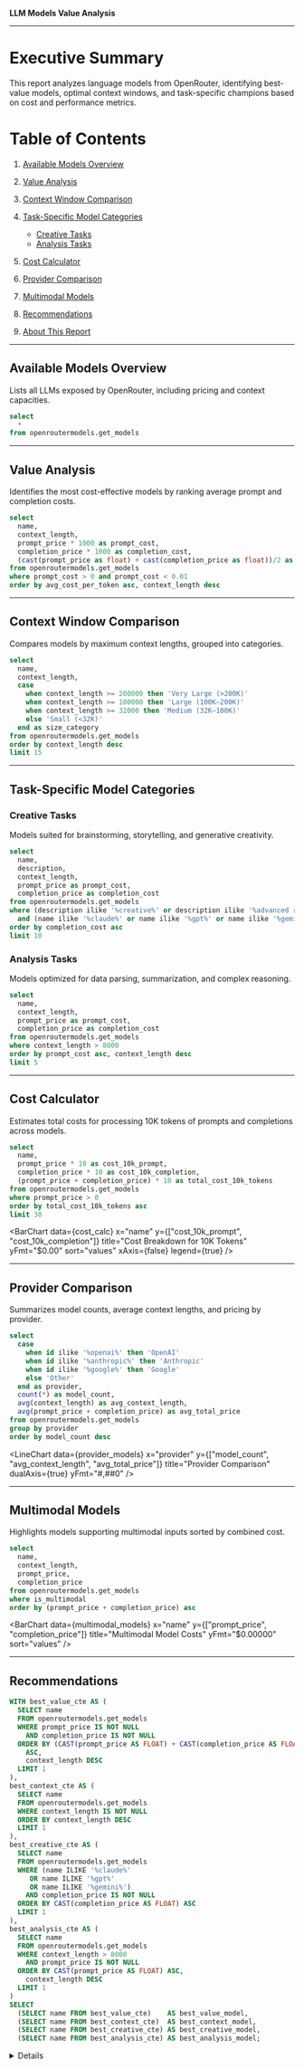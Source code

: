 **LLM Models Value Analysis**

---

# Executive Summary

This report analyzes language models from OpenRouter, identifying best-value models, optimal context windows, and task-specific champions based on cost and performance metrics.
<Grid cols=2>
    <Group>
        <BigValue data={recommendations} value="best_value_model" title="Best Overall Value"/>
        <BigValue data={recommendations} value="best_context_model" title="Best for Large Context"/>
   </Group>
    <Group>
        <BigValue data={recommendations} value="best_creative_model" title="Top Creative"/>
        <BigValue data={recommendations} value="best_analysis_model" title="Top Analysis"/>
    </Group>
</Grid>

# Table of Contents

1. [Available Models Overview](#available-models-overview)
2. [Value Analysis](#value-analysis)
3. [Context Window Comparison](#context-window-comparison)
4. [Task-Specific Model Categories](#task-specific-model-categories)

   * [Creative Tasks](#creative-tasks)
   * [Analysis Tasks](#analysis-tasks)
5. [Cost Calculator](#cost-calculator)
6. [Provider Comparison](#provider-comparison)
7. [Multimodal Models](#multimodal-models)
8. [Recommendations](#recommendations)
9. [About This Report](#about-this-report)

---

## Available Models Overview

Lists all LLMs exposed by OpenRouter, including pricing and context capacities.

```sql all_models
select
  *
from openroutermodels.get_models
```

<DataTable data={all_models} search="true" sort="context_length desc">
  <Column id="name" title="Model Name"/>
  <Column id="context_length" title="Context Length"/>
  <Column id="prompt_price" title="Prompt Cost" format="$0.000000/1K tokens"/>
  <Column id="completion_price" title="Completion Cost" format="$0.000000/1K tokens"/>
  <Column id="free" title="Free Tier Available"/>
</DataTable>

---

## Value Analysis

Identifies the most cost-effective models by ranking average prompt and completion costs.

```sql value_models
select
  name,
  context_length,
  prompt_price * 1000 as prompt_cost,
  completion_price * 1000 as completion_cost,
  (cast(prompt_price as float) + cast(completion_price as float))/2 as avg_cost_per_token
from openroutermodels.get_models
where prompt_cost > 0 and prompt_cost < 0.01
order by avg_cost_per_token asc, context_length desc
```

<ScatterPlot
data={value_models}
x="prompt_cost"
y="completion_cost"
title="Prompt vs Completion Cost"
xLabel="Prompt Cost ($/1K tokens)"
yLabel="Completion Cost ($/1K tokens)"
tooltipTitle="name"
yLog="true"
/>

---

## Context Window Comparison

Compares models by maximum context lengths, grouped into categories.

```sql context_length
select
  name,
  context_length,
  case
    when context_length >= 200000 then 'Very Large (>200K)'
    when context_length >= 100000 then 'Large (100K–200K)'
    when context_length >= 32000 then 'Medium (32K–100K)'
    else 'Small (<32K)'
  end as size_category
from openroutermodels.get_models
order by context_length desc
limit 15
```

<BarChart
data={context_length}
x="name"
y="context_length"
title="Context Window Size by Model"
sort="values"
color="size_category"
yFmt="#,##0"
xAxis={false}
/>

---

## Task-Specific Model Categories

### Creative Tasks

Models suited for brainstorming, storytelling, and generative creativity.

```sql creative_models
select
  name,
  description,
  context_length,
  prompt_price as prompt_cost,
  completion_price as completion_cost
from openroutermodels.get_models
where (description ilike '%creative%' or description ilike '%advanced reasoning%')
  and (name ilike '%claude%' or name ilike '%gpt%' or name ilike '%gemini%')
order by completion_cost asc
limit 10
```

<BigValue data={creative_models} value="name" title="Top Creative Model"/>

<DataTable data={creative_models}>
  <Column id="name" title="Model"/>
  <Column id="context_length" title="Context Length"/>
  <Column id="completion_cost" title="Generation Cost" format="$0.0000/1K tokens"/>
</DataTable>

### Analysis Tasks

Models optimized for data parsing, summarization, and complex reasoning.

```sql analysis_models
select
  name,
  context_length,
  prompt_price as prompt_cost,
  completion_price as completion_cost
from openroutermodels.get_models
where context_length > 8000
order by prompt_cost asc, context_length desc
limit 5
```

<BigValue data={analysis_models} value="name" title="Top Analysis Model"/>

<DataTable data={analysis_models}>
  <Column id="name" title="Model"/>
  <Column id="context_length" title="Context Length"/>
  <Column id="prompt_cost" title="Input Cost" format="$0.0000/1K tokens"/>
</DataTable>

---

## Cost Calculator

Estimates total costs for processing 10K tokens of prompts and completions across models.

```sql cost_calc
select
  name,
  prompt_price * 10 as cost_10k_prompt,
  completion_price * 10 as cost_10k_completion,
  (prompt_price + completion_price) * 10 as total_cost_10k_tokens
from openroutermodels.get_models
where prompt_price > 0
order by total_cost_10k_tokens asc
limit 30
```

<BigValue data={cost_calc} value="name" title="Lowest 10K-Token Cost" valueFmt="$0.00"/>

<BarChart
data={cost_calc}
x="name"
y={["cost_10k_prompt", "cost_10k_completion"]}
title="Cost Breakdown for 10K Tokens"
yFmt="$0.00"
sort="values"
xAxis={false}
legend={true}
/>

---

## Provider Comparison

Summarizes model counts, average context lengths, and pricing by provider.

```sql provider_models
select
  case
    when id ilike '%openai%' then 'OpenAI'
    when id ilike '%anthropic%' then 'Anthropic'
    when id ilike '%google%' then 'Google'
    else 'Other'
  end as provider,
  count(*) as model_count,
  avg(context_length) as avg_context_length,
  avg(prompt_price + completion_price) as avg_total_price
from openroutermodels.get_models
group by provider
order by model_count desc
```

<LineChart
data={provider_models}
x="provider"
y={["model_count", "avg_context_length", "avg_total_price"]}
title="Provider Comparison"
dualAxis={true}
yFmt="#,##0"
/>

---

## Multimodal Models

Highlights models supporting multimodal inputs sorted by combined cost.

```sql multimodal_models
select
  name,
  context_length,
  prompt_price,
  completion_price
from openroutermodels.get_models
where is_multimodal
order by (prompt_price + completion_price) asc
```

<BarChart
data={multimodal_models}
x="name"
y={["prompt_price", "completion_price"]}
title="Multimodal Model Costs"
yFmt="\$0.00000"
sort="values"
/>

---

## Recommendations

```sql recommendations
WITH best_value_cte AS (
  SELECT name
  FROM openroutermodels.get_models
  WHERE prompt_price IS NOT NULL
    AND completion_price IS NOT NULL
  ORDER BY (CAST(prompt_price AS FLOAT) + CAST(completion_price AS FLOAT)) / 2
    ASC,
    context_length DESC
  LIMIT 1
),
best_context_cte AS (
  SELECT name
  FROM openroutermodels.get_models
  WHERE context_length IS NOT NULL
  ORDER BY context_length DESC
  LIMIT 1
),
best_creative_cte AS (
  SELECT name
  FROM openroutermodels.get_models
  WHERE (name ILIKE '%claude%'
     OR name ILIKE '%gpt%'
     OR name ILIKE '%gemini%')
    AND completion_price IS NOT NULL
  ORDER BY CAST(completion_price AS FLOAT) ASC
  LIMIT 1
),
best_analysis_cte AS (
  SELECT name
  FROM openroutermodels.get_models
  WHERE context_length > 8000
    AND prompt_price IS NOT NULL
  ORDER BY CAST(prompt_price AS FLOAT) ASC,
    context_length DESC
  LIMIT 1
)
SELECT
  (SELECT name FROM best_value_cte)    AS best_value_model,
  (SELECT name FROM best_context_cte)  AS best_context_model,
  (SELECT name FROM best_creative_cte) AS best_creative_model,
  (SELECT name FROM best_analysis_cte) AS best_analysis_model;
```
<Grid cols=2>
    <Group>
        <BigValue data={recommendations} value="best_value_model" title="Best Overall Value"/>
        <BigValue data={recommendations} value="best_context_model" title="Best for Large Context"/>
   </Group>
    <Group>
        <BigValue data={recommendations} value="best_creative_model" title="Top Creative"/>
        <BigValue data={recommendations} value="best_analysis_model" title="Top Analysis"/>
    </Group>
</Grid>

<!-- <DataTable data={recommendations}>
  <Column id="best_value_model" title="Best Overall Value"/>
  <Column id="best_context_model" title="Best for Large Context"/>
  <Column id="best_creative_model" title="Top Creative"/>
  <Column id="best_analysis_model" title="Top Analysis"/>
</DataTable> -->

<Details title="About This Report">
This analysis is based on quantitative metrics—pricing and context capacity—sourced from the OpenRouter API. For production use, evaluate qualitative factors such as response quality, latency, and domain alignment alongside these metrics.
</Details>
